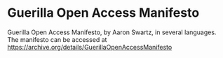 Guerilla Open Access Manifesto
==============================

Guerilla Open Access Manifesto, by Aaron Swartz, in several languages.
The manifesto can be accessed at https://archive.org/details/GuerillaOpenAccessManifesto
